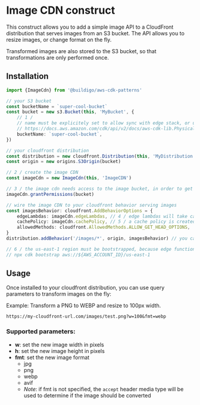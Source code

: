 # Image CDN construct

This construct allows you to add a simple image API to a CloudFront distribution that serves images from an S3 bucket.
The API allows you to resize images, or change format on the fly.

Transformed images are also stored to the S3 bucket, so that transformations are only performed once.

## Installation

```typescript
import {ImageCdn} from '@buildigo/aws-cdk-patterns'

// your S3 bucket
const bucketName = `super-cool-bucket`
const bucket = new s3.Bucket(this, 'MyBucket', {
    // 1 / 
    // name must be explicitely set to allow sync with edge stack, or use 'GENERATE_IF_NEEDED'
    // https://docs.aws.amazon.com/cdk/api/v2/docs/aws-cdk-lib.PhysicalName.html#static-generate_if_needed
    bucketName: `super-cool-bucket`,
})

// your cloudfront distribution
const distribution = new cloudfront.Distribution(this, 'MyDistribution')
const origin = new origins.S3Origin(bucket)

// 2 / create the image CDN
const imageCdn = new ImageCdn(this, 'ImageCDN')

// 3 / the image cdn needs access to the image bucket, in order to get the images and store the transformed images
imageCdn.grantPermissions(bucket)

// wire the image CDN to your cloudfront behavior serving images
const imagesBehavior: cloudfront.AddBehaviorOptions = {
    edgeLambdas: imageCdn.edgeLambdas, // 4 / edge lambdas will take care to transform images if needed
    cachePolicy: imageCdn.cachePolicy, // 5 / a cache policy is created to cache transformed images and process correctly query parameters
    allowedMethods: cloudfront.AllowedMethods.ALLOW_GET_HEAD_OPTIONS,
}
distribution.addBehavior('/images/*', origin, imagesBehavior) // you can also set the default behavior

// 6 / the us-east-1 region must be bootstrapped, because edge functions are always deployed to us-east-1 and then replicated to appropriate regions
// npx cdk bootstrap aws://${AWS_ACCOUNT_ID}/us-east-1
```

## Usage

Once installed to your cloudfront distribution, you can use query parameters to transform images on the fly:

Example: Transform a PNG to WEBP and resize to 100px width.

`https://my-cloudfront-url.com/images/test.png?w=100&fmt=webp`

### Supported parameters:

- **w**: set the new image width in pixels
- **h**: set the new image height in pixels
- **fmt**: set the new image format
    - jpg
    - png
    - webp
    - avif
    - _Note_: if fmt is not specified, the `accept` header media type will be used to determine if the image should be
      converted